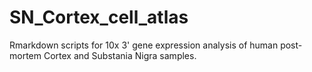 # SN_Cortex_cell_atlas
Rmarkdown scripts for 10x 3' gene expression analysis of human post-mortem Cortex and Substania Nigra samples.

